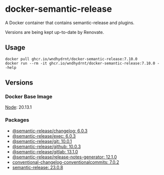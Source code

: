 # docker-semantic-release

A Docker container that contains semantic-release and plugins.

Versions are being kept up-to-date by Renovate.

## Usage

```shell
docker pull ghcr.io/wndhydrnt/docker-semantic-release:7.10.0
docker run --rm -it ghcr.io/wndhydrnt/docker-semantic-release:7.10.0 --help
```

## Versions

### Docker Base Image

[Node](https://hub.docker.com/_/node): 20.13.1

### Packages

- [@semantic-release/changelog: 6.0.3](https://www.npmjs.com/package/@semantic-release/changelog/v/6.0.3)
- [@semantic-release/exec: 6.0.3](https://www.npmjs.com/package/@semantic-release/exec/v/6.0.3)
- [@semantic-release/git: 10.0.1](https://www.npmjs.com/package/@semantic-release/git/v/10.0.1)
- [@semantic-release/github: 10.0.3](https://www.npmjs.com/package/@semantic-release/github/v/10.0.3)
- [@semantic-release/gitlab: 13.1.0](https://www.npmjs.com/package/@semantic-release/gitlab/v/13.1.0)
- [@semantic-release/release-notes-generator: 12.1.0](https://www.npmjs.com/package/@semantic-release/release-notes-generator/v/12.1.0)
- [conventional-changelog-conventionalcommits: 7.0.2](https://www.npmjs.com/package/conventional-changelog-conventionalcommits/v/7.0.2)
- [semantic-release: 23.0.8](https://www.npmjs.com/package/semantic-release/v/23.0.8)
